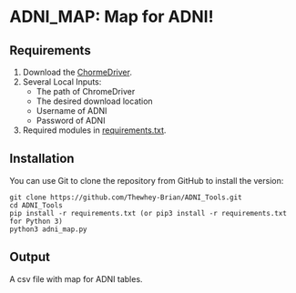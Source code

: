 # ADNI_MAP: Map for ADNI!
## Requirements
1. Download the [ChormeDriver](https://chromedriver.chromium.org/downloads).
2. Several Local Inputs:
   - The path of ChromeDriver
   - The desired download location
   - Username of ADNI
   - Password of ADNI
3. Required modules in [requirements.txt](https://github.com/Thewhey-Brian/ADNI_Tools/blob/master/requirements.txt).

## Installation
You can use Git to clone the repository from GitHub to install the version:
```
git clone https://github.com/Thewhey-Brian/ADNI_Tools.git
cd ADNI_Tools
pip install -r requirements.txt (or pip3 install -r requirements.txt for Python 3)
python3 adni_map.py
```

## Output
A csv file with map for ADNI tables.

 
